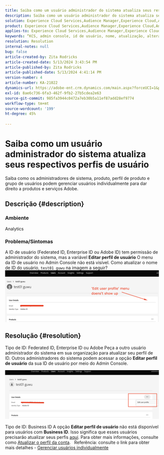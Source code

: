 ```yaml
---
title: Saiba como um usuário administrador do sistema atualiza seus respectivos perfis de usuário
description: Saiba como um usuário administrador do sistema atualiza seus respectivos perfis de usuário
solution: Experience Cloud Services,Audience Manager,Experience Cloud,Analytics,Target,Admin
product: Experience Cloud Services,Audience Manager,Experience Cloud,Analytics,Target,Admin
applies-to: Experience Cloud Services,Audience Manager,Experience Cloud,Analytics,Target,Admin
keywords: “KCS, admin console, id de usuário, nome, atualização, alteração, ”
resolution: Resolution
internal-notes: null
bug: false
article-created-by: Zita Rodricks
article-created-date: 5/13/2024 3:43:54 PM
article-published-by: Zita Rodricks
article-published-date: 5/13/2024 4:41:14 PM
version-number: 4
article-number: KA-21022
dynamics-url: https://adobe-ent.crm.dynamics.com/main.aspx?forceUCI=1&pagetype=entityrecord&etn=knowledgearticle&id=e6196c94-3f11-ef11-9f8a-6045bd03c412
exl-id: 8ae6c736-6fa3-462f-9fb2-27b5cdea2e63
source-git-commit: 985fa3944c0472a7eb30b5a11ef87add28ef9774
workflow-type: tm+mt
source-wordcount: '199'
ht-degree: 45%

---
```


# Saiba como um usuário administrador do sistema atualiza seus respectivos perfis de usuário


Saiba como os administradores de sistema, produto, perfil de produto e grupo de usuários podem gerenciar usuários individualmente para dar direito a produtos e serviços Adobe.

## Descrição {#description}


### <b>Ambiente</b>

Analytics

### Problema/Sintomas

A ID de usuário (Federated ID, Enterprise ID ou Adobe ID) tem permissão de administrador do sistema, mas a variável <b>Editar perfil de usuário</b> O menu da ID de usuário no Admin Console não está visível. Como atualizar o nome de ID do usuário, `test01 guwu` na imagem a seguir? ![](assets/___ea196c94-3f11-ef11-9f8a-6045bd03c412___.png)


## Resolução {#resolution}


Tipo de ID: Federated ID, Enterprise ID ou Adobe
Peça a outro usuário administrador do sistema em sua organização para atualizar seu perfil de ID. Outros administradores do sistema podem acessar a opção <b>Editar perfil de usuário</b> da sua ID de usuário por meio do Admin Console.

![](assets/5d528b6b-4667-ed11-9561-6045bd006e5a.png)

Tipo de ID: Business ID
A opção <b>Editar perfil de usuário</b> não está disponível para usuários com <b>Business ID</b>. Isso significa que esses usuários precisarão atualizar seus perfis [aqui](https://account.adobe.com/profile). Para obter mais informações, consulte como [Atualizar o perfil da conta](https://helpx.adobe.com/br/manage-account/using/edit-adobe-account-personal-profile.html).
 
Referência: consulte o link para obter mais detalhes - [Gerenciar usuários individualmente](https://helpx.adobe.com/br/enterprise/using/manage-users-individually.html)
